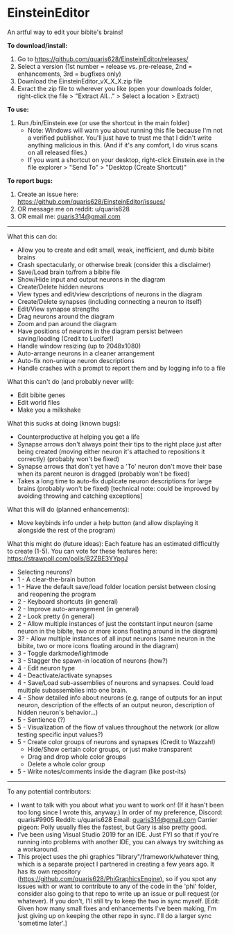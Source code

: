 # EinsteinEditor
An artful way to edit your bibite's brains!

__To download/install:__
 1. Go to https://github.com/quaris628/EinsteinEditor/releases/
 2. Select a version (1st number = release vs. pre-release, 2nd = enhancements, 3rd = bugfixes only)
 3. Download the EinsteinEditor_vX_X_X.zip file
 4. Exract the zip file to wherever you like (open your downloads folder, right-click the file > "Extract All..." > Select a location > Extract)

__To use:__
 1. Run /bin/Einstein.exe (or use the shortcut in the main folder)
    - Note: Windows will warn you about running this file because I'm not a verified publisher. You'll just have to trust me that I didn't write anything malicious in this. (And if it's any comfort, I do virus scans on all released files.)
    - If you want a shortcut on your desktop, right-click Einstein.exe in the file explorer > "Send To" > "Desktop (Create Shortcut)"

__To report bugs:__
 1. Create an issue here: https://github.com/quaris628/EinsteinEditor/issues/
 2. OR message me on reddit: u/quaris628
 3. OR email me: quaris314@gmail.com

 -----

What this can do:
 - Allow you to create and edit small, weak, inefficient, and dumb bibite brains
 - Crash spectacularly, or otherwise break (consider this a disclaimer)
 - Save/Load brain to/from a bibite file
 - Show/Hide input and output neurons in the diagram
 - Create/Delete hidden neurons
 - View types and edit/view descriptions of neurons in the diagram
 - Create/Delete synapses (including connecting a neuron to itself)
 - Edit/View synapse strengths
 - Drag neurons around the diagram
 - Zoom and pan around the diagram
 - Have positions of neurons in the diagram persist between saving/loading (Credit to Lucifer!)
 - Handle window resizing (up to 2048x1080)
 - Auto-arrange neurons in a cleaner arrangement
 - Auto-fix non-unique neuron descriptions
 - Handle crashes with a prompt to report them and by logging info to a file

What this can't do (and probably never will):
 - Edit bibite genes
 - Edit world files
 - Make you a milkshake

What this sucks at doing (known bugs):
 - Counterproductive at helping you get a life
 - Synapse arrows don't always point their tips to the right place just after being created (moving either neuron it's attached to repositions it correctly) (probably won't be fixed)
 - Synapse arrows that don't yet have a 'To' neuron don't move their base when its parent neuron is dragged (probably won't be fixed)
 - Takes a long time to auto-fix duplicate neuron descriptions for large brains (probably won't be fixed) [technical note: could be improved by avoiding throwing and catching exceptions]

What this will do (planned enhancements):
 - Move keybinds info under a help button (and allow displaying it alongside the rest of the program)

What this might do (future ideas):
  Each feature has an estimated difficultly to create (1-5).
  You can vote for these features here: https://strawpoll.com/polls/B2ZBE3YYpgJ
 - Selecting neurons?
 - 1 - A clear-the-brain button
 - 1 - Have the default save/load folder location persist between closing and reopening the program
 - 2 - Keyboard shortcuts (in general)
 - 2 - Improve auto-arrangement (in general)
 - 2 - Look pretty (in general)
 - 2 - Allow multiple instances of just the contstant input neuron (same neuron in the bibite, two or more icons floating around in the diagram)
 - 3? - Allow multiple instances of all input neurons (same neuron in the bibite, two or more icons floating around in the diagram)
 - 3 - Toggle darkmode/lightmode
 - 3 - Stagger the spawn-in location of neurons (how?)
 - 4 - Edit neuron type
 - 4 - Deactivate/activate synapses
 - 4 - Save/Load sub-assemblies of neurons and synapses. Could load multiple subassemblies into one brain.
 - 4 - Show detailed info about neurons (e.g. range of outputs for an input neuron, description of the effects of an output neuron, description of hidden neuron's behavior...)
 - 5 - Sentience (?)
 - 5 - Visualization of the flow of values throughout the network (or allow testing specific input values?)
 - 5 - Create color groups of neurons and synapses (Credit to Wazzah!)
    - Hide/Show certain color groups, or just make transparent
	- Drag and drop whole color groups
	- Delete a whole color group
 - 5 - Write notes/comments inside the diagram (like post-its)

 -----

To any potential contributors:
 - I want to talk with you about what you want to work on! (If it hasn't been too long since I wrote this, anyway.) In order of my preference, Discord: quaris#9905 Reddit: u/quaris628 Email: quaris314@gmail.com Carrier pigeon: Polly usually flies the fastest, but Gary is also pretty good.
 - I've been using Visual Studio 2019 for an IDE. Just FYI so that if you're running into problems with another IDE, you can always try switching as a workaround.
 - This project uses the phi graphics "library"/framework/whatever thing, which is a separate project I partnered in creating a few years ago. It has its own repository (https://github.com/quaris628/PhiGraphicsEngine), so if you spot any issues with or want to contribute to any of the code in the 'phi' folder, consider also going to that repo to write up an issue or pull request (or whatever). If you don't, I'll still try to keep the two in sync myself. [Edit: Given how many small fixes and enhancements I've been making, I'm just giving up on keeping the other repo in sync. I'll do a larger sync 'sometime later'.]

